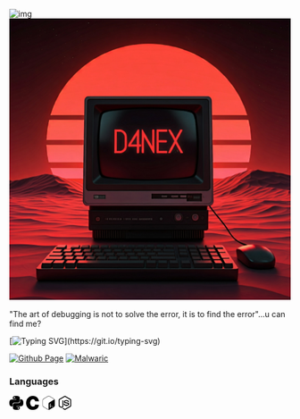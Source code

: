![img](https://github.com/user-attachments/assets/6933f8e4-3a80-4a15-b96d-e99ef075619a)
![img2](./Image/1732947090417.jpg)

"The art of debugging is not to solve the error, it is to find the error"...u can find me?

[![Typing SVG](https://readme-typing-svg.herokuapp.com?size=19&duration=5001&color=dc143c&background=FF1F0000&center=false&vCenter=true&lines=I'm+Adrian+Medero.;+Aka+D4nex/Pwn2Ninj4;I+use+Arch+by+the+way.)](https://git.io/typing-svg)



[![Github Page](https://github-readme-stats.vercel.app/api/pin/?username=Pwn2Ninj4&theme=moltack&repo=pwn2ninj4.github.io)](https://github.com/Pwn2Ninj4/pwn2ninj4.github.io)
[![Malwaric](https://github-readme-stats.vercel.app/api/pin/?username=Pwn2Ninj4&theme=moltack&repo=Malwaric)](https://github.com/Pwn2Ninj4/Malwaric)

<h3>Languages</h3><p><img height="25" src="./Image/python.svg"> <img height="25" src="./Image/c.svg"> <img height="25" src="./Image/gnubash.svg"> <img height="25" src="./Image/node-dot-js.svg"></code>
